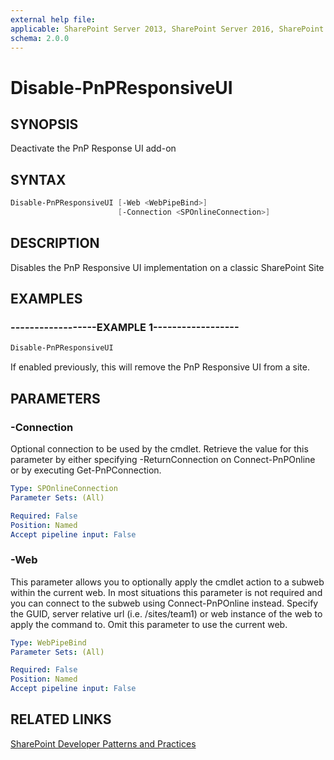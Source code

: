 ```yaml
---
external help file:
applicable: SharePoint Server 2013, SharePoint Server 2016, SharePoint Server 2019, SharePoint Online
schema: 2.0.0
---
```

# Disable-PnPResponsiveUI

## SYNOPSIS
Deactivate the PnP Response UI add-on

## SYNTAX 

```powershell
Disable-PnPResponsiveUI [-Web <WebPipeBind>]
                        [-Connection <SPOnlineConnection>]
```

## DESCRIPTION
Disables the PnP Responsive UI implementation on a classic SharePoint Site

## EXAMPLES

### ------------------EXAMPLE 1------------------
```powershell
Disable-PnPResponsiveUI
```

If enabled previously, this will remove the PnP Responsive UI from a site.

## PARAMETERS

### -Connection
Optional connection to be used by the cmdlet. Retrieve the value for this parameter by either specifying -ReturnConnection on Connect-PnPOnline or by executing Get-PnPConnection.

```yaml
Type: SPOnlineConnection
Parameter Sets: (All)

Required: False
Position: Named
Accept pipeline input: False
```

### -Web
This parameter allows you to optionally apply the cmdlet action to a subweb within the current web. In most situations this parameter is not required and you can connect to the subweb using Connect-PnPOnline instead. Specify the GUID, server relative url (i.e. /sites/team1) or web instance of the web to apply the command to. Omit this parameter to use the current web.

```yaml
Type: WebPipeBind
Parameter Sets: (All)

Required: False
Position: Named
Accept pipeline input: False
```

## RELATED LINKS

[SharePoint Developer Patterns and Practices](http://aka.ms/sppnp)